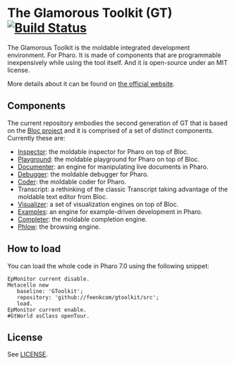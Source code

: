 # The Glamorous Toolkit (GT) [![Build Status](https://travis-ci.org/feenkcom/gtoolkit.svg?branch=master)](https://travis-ci.org/feenkcom/gtoolkit)
The Glamorous Toolkit is the moldable integrated development environment. For Pharo. It is made of components that are programmable inexpensively while using the tool itself. And it is open-source under an MIT license.

More details about it can be found on [the official website](https://feenk.com/gt).

## Components

The current repository embodies the second generation of GT that is based on the [Bloc project](https://github.com/pharo-graphics/Bloc) and it is comprised of a set of distinct components. Currently these are:
- [Inspector](https://github.com/feenkcom/gtoolkit-inspector): the moldable inspector for Pharo on top of Bloc.
- [Playground](https://github.com/feenkcom/gtoolkit-playground): the moldable playground for Pharo on top of Bloc.
- [Documenter](https://github.com/feenkcom/gtoolkit-documenter): an engine for manipulating live documents in Pharo.
- [Debugger](https://github.com/feenkcom/gtoolkit-debugger): the moldable debugger for Pharo.
- [Coder](https://github.com/feenkcom/gtoolkit-coder): the moldable coder for Pharo.
- Transcript: a rethinking of the classic Transcript taking advantage of the moldable text editor from Bloc.
- [Visualizer](https://github.com/feenkcom/gtoolkit-visualizer): a set of visualization engines on top of Bloc.
- [Examples](https://github.com/feenkcom/gtoolkit-examples): an engine for example-driven development in Pharo.
- [Completer](https://github.com/feenkcom/gtoolkit-completer): the moldable completion engine.
- [Phlow](https://github.com/feenkcom/gtoolkit-phlow): the browsing engine.


## How to load

You can load the whole code in Pharo 7.0 using the following snippet:

```
EpMonitor current disable.
Metacello new
   baseline: 'GToolkit';
   repository: 'github://feenkcom/gtoolkit/src';
   load.
EpMonitor current enable.
#GtWorld asClass openTour.
```

## License

See [LICENSE](LICENSE).
